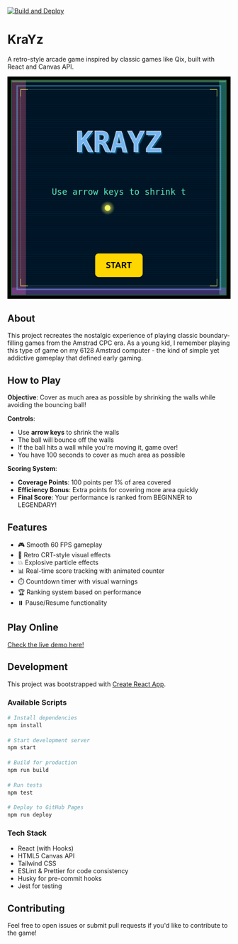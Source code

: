 [![Build and Deploy](https://github.com/dredtrake/krayz/actions/workflows/deploy.yml/badge.svg)](https://github.com/dredtrake/krayz/actions/workflows/deploy.yml)

# KraYz

A retro-style arcade game inspired by classic games like Qix, built with React and Canvas API.

![KraYz Game Intro Screen](./public/intro-screen.png)

## About

This project recreates the nostalgic experience of playing classic boundary-filling games from the Amstrad CPC era. As a young kid, I remember playing this type of game on my 6128 Amstrad computer - the kind of simple yet addictive gameplay that defined early gaming.

## How to Play

**Objective**: Cover as much area as possible by shrinking the walls while avoiding the bouncing ball!

**Controls**:
- Use **arrow keys** to shrink the walls
- The ball will bounce off the walls
- If the ball hits a wall while you're moving it, game over!
- You have 100 seconds to cover as much area as possible

**Scoring System**:
- **Coverage Points**: 100 points per 1% of area covered
- **Efficiency Bonus**: Extra points for covering more area quickly
- **Final Score**: Your performance is ranked from BEGINNER to LEGENDARY!

## Features

- 🎮 Smooth 60 FPS gameplay
- 🎨 Retro CRT-style visual effects
- 💥 Explosive particle effects
- 📊 Real-time score tracking with animated counter
- ⏱️ Countdown timer with visual warnings
- 🏆 Ranking system based on performance
- ⏸️ Pause/Resume functionality

## Play Online

[Check the live demo here!](https://dredtrake.github.io/krayz/)

## Development

This project was bootstrapped with [Create React App](https://github.com/facebook/create-react-app).

### Available Scripts

```bash
# Install dependencies
npm install

# Start development server
npm start

# Build for production
npm run build

# Run tests
npm test

# Deploy to GitHub Pages
npm run deploy
```

### Tech Stack

- React (with Hooks)
- HTML5 Canvas API
- Tailwind CSS
- ESLint & Prettier for code consistency
- Husky for pre-commit hooks
- Jest for testing

## Contributing

Feel free to open issues or submit pull requests if you'd like to contribute to the game!
